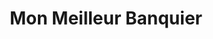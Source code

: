 ---
title: "Mon Meilleur Banquier"
url: /paray-le-monial/mon-meilleur-banquier/
shop: prêteur sur gages
---